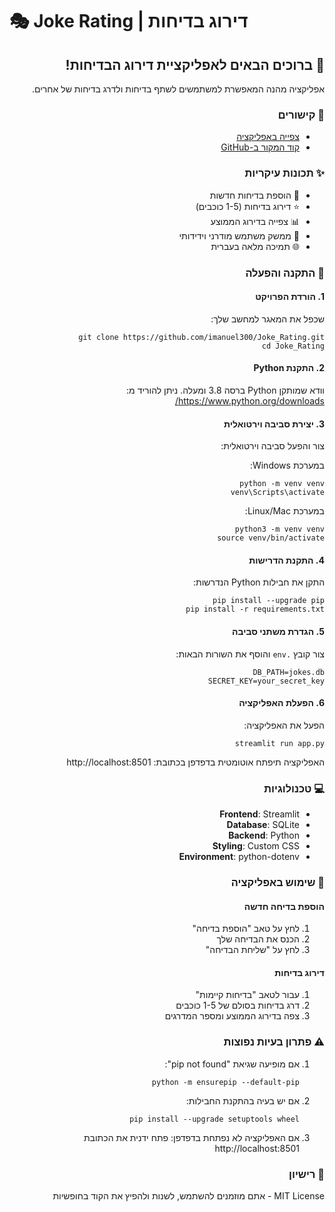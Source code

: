 # 🎭 Joke Rating | דירוג בדיחות

<div dir="rtl">

## 🌟 ברוכים הבאים לאפליקציית דירוג הבדיחות!

אפליקציה מהנה המאפשרת למשתמשים לשתף בדיחות ולדרג בדיחות של אחרים.

### 🔗 קישורים
- [צפייה באפליקציה](https://jokerating.streamlit.app/)
- [קוד המקור ב-GitHub](https://github.com/imanuel300/Joke_Rating)

### ✨ תכונות עיקריות
- 📝 הוספת בדיחות חדשות
- ⭐ דירוג בדיחות (1-5 כוכבים)
- 📊 צפייה בדירוג הממוצע
- 🎨 ממשק משתמש מודרני וידידותי
- 🌐 תמיכה מלאה בעברית

### 🚀 התקנה והפעלה

#### 1. הורדת הפרויקט
שכפל את המאגר למחשב שלך:

    git clone https://github.com/imanuel300/Joke_Rating.git
    cd Joke_Rating

#### 2. התקנת Python
וודא שמותקן Python ברסה 3.8 ומעלה. ניתן להוריד מ:
https://www.python.org/downloads/

#### 3. יצירת סביבה וירטואלית
צור והפעל סביבה וירטואלית:

במערכת Windows:

    python -m venv venv
    venv\Scripts\activate

במערכת Linux/Mac:

    python3 -m venv venv
    source venv/bin/activate

#### 4. התקנת הדרישות
התקן את חבילות Python הנדרשות:

    pip install --upgrade pip
    pip install -r requirements.txt

#### 5. הגדרת משתני סביבה
צור קובץ `.env` והוסף את השורות הבאות:

    DB_PATH=jokes.db
    SECRET_KEY=your_secret_key

#### 6. הפעלת האפליקציה
הפעל את האפליקציה:

    streamlit run app.py

האפליקציה תיפתח אוטומטית בדפדפן בכתובת:
http://localhost:8501

### 💻 טכנולוגיות

- **Frontend**: Streamlit
- **Database**: SQLite
- **Backend**: Python
- **Styling**: Custom CSS
- **Environment**: python-dotenv

### 🎯 שימוש באפליקציה

#### הוספת בדיחה חדשה
1. לחץ על טאב "הוספת בדיחה"
2. הכנס את הבדיחה שלך
3. לחץ על "שליחת הבדיחה"

#### דירוג בדיחות
1. עבור לטאב "בדיחות קיימות"
2. דרג בדיחות בסולם של 1-5 כוכבים
3. צפה בדירוג הממוצע ומספר המדרגים

### ⚠️ פתרון בעיות נפוצות

1. אם מופיעה שגיאת "pip not found":
   
       python -m ensurepip --default-pip

2. אם יש בעיה בהתקנת החבילות:
   
       pip install --upgrade setuptools wheel

3. אם האפליקציה לא נפתחת בדפדפן:
   פתח ידנית את הכתובת http://localhost:8501

### 📄 רישיון
MIT License - אתם מוזמנים להשתמש, לשנות ולהפיץ את הקוד בחופשיות

</div>